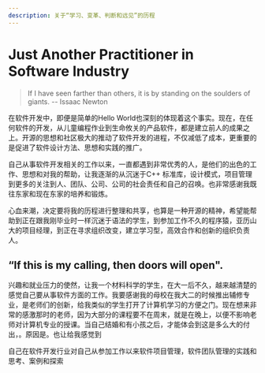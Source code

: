 ```yaml
---
description: 关于“学习、变革、判断和远见”的历程
---
```


# Just Another Practitioner in Software Industry

> If I have seen farther than others, it is by standing on the soulders of giants. -- Issaac Newton

在软件开发中，即便是简单的Hello World也深刻的体现着这个事实。现在，在任何软件的开发，从儿童编程作业到生命攸关的产品软件，都是建立前人的成果之上。开源的思想和社区极大的推动了软件开发的进程，不仅减低了成本，更重要的是促进了软件设计方法、思想和实践的推广。

自己从事软件开发相关的工作以来，一直都遇到非常优秀的人，是他们的出色的工作、思想和对我的帮助，让我逐渐的从沉迷于C++ 标准库，设计模式，项目管理到更多的关注到人、团队、公司、公司的社会责任和自己的召唤。也非常感谢我既往东家和现在东家的培养和锻炼。

心血来潮，决定要将我的历程进行整理和共享，也算是一种开源的精神，希望能帮助到正在跟我刚毕业时一样沉迷于语法的学生，到参加工作不久的程序猿，亚历山大的项目经理，到正在寻求组织改变，建立学习型，高效合作和创新的组织负责人。

## “If this is my calling, then doors will open". 

兴趣和就业压力的使然，让我一个材料科学的学生，在大一后不久，越来越清楚的感觉自己要从事软件方面的工作。我要感谢我的母校在我大二的时候推出辅修专业，是老师们的创新，给我类似的学生打开了计算机学习的方便之门。现在想来非常的感激那时的老师，因为大部分的课程要不在周末，就是在晚上，以便不影响老师对计算机专业的授课。当自己结婚和有小孩之后，才能体会到这是多么大的付出，。原因是。也让给我感觉到

自己在软件开发行业对自己从参加工作以来软件项目管理，软件团队管理的实践和思考、案例和探索

